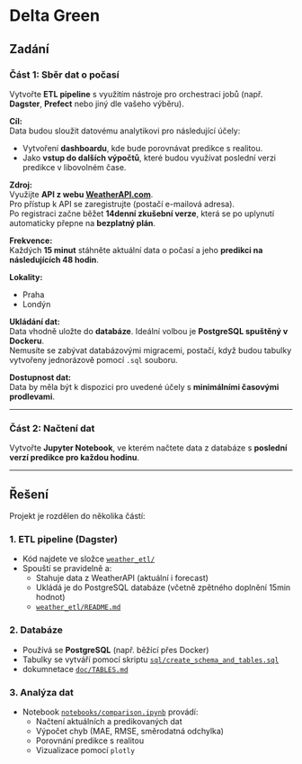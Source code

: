 # Delta Green

## Zadání

### Část 1: Sběr dat o počasí

Vytvořte **ETL pipeline** s využitím nástroje pro orchestraci jobů (např. **Dagster**, **Prefect** nebo jiný dle vašeho výběru).

**Cíl:**  
Data budou sloužit datovému analytikovi pro následující účely:
- Vytvoření **dashboardu**, kde bude porovnávat predikce s realitou.
- Jako **vstup do dalších výpočtů**, které budou využívat poslední verzi predikce v libovolném čase.

**Zdroj:**  
Využijte **API z webu [WeatherAPI.com](https://www.weatherapi.com/)**.  
Pro přístup k API se zaregistrujte (postačí e-mailová adresa).  
Po registraci začne běžet **14denní zkušební verze**, která se po uplynutí automaticky přepne na **bezplatný plán**.

**Frekvence:**  
Každých **15 minut** stáhněte aktuální data o počasí a jeho **predikci na následujících 48 hodin**.

**Lokality:**  
- Praha  
- Londýn

**Ukládání dat:**  
Data vhodně uložte do **databáze**. Ideální volbou je **PostgreSQL spuštěný v Dockeru**.  
Nemusíte se zabývat databázovými migracemi, postačí, když budou tabulky vytvořeny jednorázově pomocí `.sql` souboru.

**Dostupnost dat:**  
Data by měla být k dispozici pro uvedené účely s **minimálními časovými prodlevami**.

---

### Část 2: Načtení dat

Vytvořte **Jupyter Notebook**, ve kterém načtete data z databáze s **poslední verzí predikce pro každou hodinu**.

---

## Řešení

Projekt je rozdělen do několika částí:

### 1. ETL pipeline (Dagster)

- Kód najdete ve složce [`weather_etl/`](./weather_etl)
- Spouští se pravidelně a:
  - Stahuje data z WeatherAPI (aktuální i forecast)
  - Ukládá je do PostgreSQL databáze (včetně zpětného doplnění 15min hodnot)
  -  [`weather_etl/README.md`](./weather_etl/README.md)

### 2. Databáze

- Používá se **PostgreSQL** (např. běžící přes Docker)
- Tabulky se vytváří pomocí skriptu [`sql/create_schema_and_tables.sql`](./weather_etl/sql/create_schema_and_tables.sql)
- dokumnetace [`doc/TABLES.md`](./doc/TABLES.md)

###  3. Analýza dat

- Notebook [`notebooks/comparison.ipynb`](./notebooks/comparison.ipynb) provádí:
  - Načtení aktuálních a predikovaných dat
  - Výpočet chyb (MAE, RMSE, směrodatná odchylka)
  - Porovnání predikce s realitou
  - Vizualizace pomocí `plotly` 



